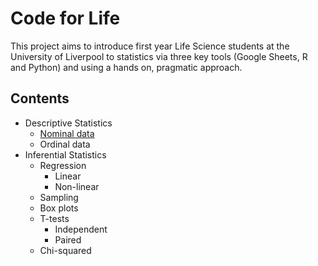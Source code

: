 # Code for Life

This project aims to introduce first year Life Science students at the University of Liverpool to statistics via three key tools (Google Sheets, R and Python) and using a hands on, pragmatic approach.

## Contents

  + Descriptive Statistics
    - [Nominal data](https://github.com/rtreharne/codeforlife/tree/master/descriptive_stats/nominal_data)
    - Ordinal data
  + Inferential Statistics
    - Regression
      + Linear
      + Non-linear
    - Sampling
    - Box plots
    - T-tests
      + Independent
      + Paired
    - Chi-squared


